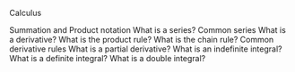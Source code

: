Calculus

Summation and Product notation
What is a series?
Common series
What is a derivative?
What is the product rule?
What is the chain rule?
Common derivative rules
What is a partial derivative?
What is an indefinite integral?
What is a definite integral?
What is a double integral?
